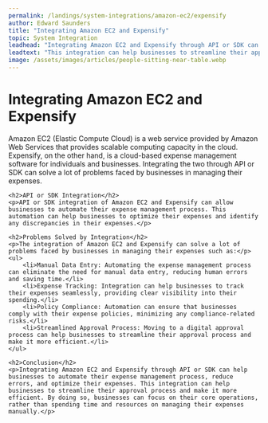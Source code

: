 ```yaml
---
permalink: /landings/system-integrations/amazon-ec2/expensify
author: Edward Saunders
title: "Integrating Amazon EC2 and Expensify"
topic: System Integration
leadhead: "Integrating Amazon EC2 and Expensify through API or SDK can help businesses to automate their expense management process, reduce errors, and optimize their expenses"
leadtext: "This integration can help businesses to streamline their approval process and make it more efficient. By doing so, businesses can focus on their core operations, rather than spending time and resources on managing their expenses manually."
image: /assets/images/articles/people-sitting-near-table.webp
---
```

<div class="arttext">    <h1>Integrating Amazon EC2 and Expensify</h1>
    <p>Amazon EC2 (Elastic Compute Cloud) is a web service provided by Amazon Web Services that provides scalable computing capacity in the cloud. Expensify, on the other hand, is a cloud-based expense management software for individuals and businesses. Integrating the two through API or SDK can solve a lot of problems faced by businesses in managing their expenses.</p>

    <h2>API or SDK Integration</h2>
    <p>API or SDK integration of Amazon EC2 and Expensify can allow businesses to automate their expense management process. This automation can help businesses to optimize their expenses and identify any discrepancies in their expenses.</p>

    <h2>Problems Solved by Integration</h2>
    <p>The integration of Amazon EC2 and Expensify can solve a lot of problems faced by businesses in managing their expenses such as:</p>
    <ul>
        <li>Manual Data Entry: Automating the expense management process can eliminate the need for manual data entry, reducing human errors and saving time.</li>
        <li>Expense Tracking: Integration can help businesses to track their expenses seamlessly, providing clear visibility into their spending.</li>
        <li>Policy Compliance: Automation can ensure that businesses comply with their expense policies, minimizing any compliance-related risks.</li>
        <li>Streamlined Approval Process: Moving to a digital approval process can help businesses to streamline their approval process and make it more efficient.</li>
    </ul>
    
    <h2>Conclusion</h2>
    <p>Integrating Amazon EC2 and Expensify through API or SDK can help businesses to automate their expense management process, reduce errors, and optimize their expenses. This integration can help businesses to streamline their approval process and make it more efficient. By doing so, businesses can focus on their core operations, rather than spending time and resources on managing their expenses manually.</p>

</div>